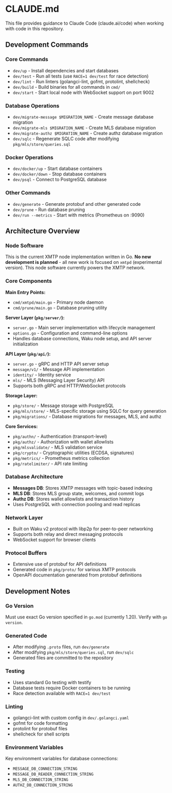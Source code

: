 # CLAUDE.md

This file provides guidance to Claude Code (claude.ai/code) when working with code in this repository.

## Development Commands

### Core Commands
- `dev/up` - Install dependencies and start databases
- `dev/test` - Run all tests (use `RACE=1 dev/test` for race detection)
- `dev/lint` - Run linters (golangci-lint, gofmt, protolint, shellcheck)
- `dev/build` - Build binaries for all commands in `cmd/`
- `dev/start` - Start local node with WebSocket support on port 9002

### Database Operations
- `dev/migrate-message $MIGRATION_NAME` - Create message database migration
- `dev/migrate-mls $MIGRATION_NAME` - Create MLS database migration  
- `dev/migrate-authz $MIGRATION_NAME` - Create authz database migration
- `dev/sqlc` - Regenerate SQLC code after modifying `pkg/mls/store/queries.sql`

### Docker Operations
- `dev/docker/up` - Start database containers
- `dev/docker/down` - Stop database containers
- `dev/psql` - Connect to PostgreSQL database

### Other Commands
- `dev/generate` - Generate protobuf and other generated code
- `dev/prune` - Run database pruning
- `dev/run --metrics` - Start with metrics (Prometheus on :9090)

## Architecture Overview

### Node Software
This is the current XMTP node implementation written in Go. **No new development is planned** - all new work is focused on `xmtpd` (experimental version). This node software currently powers the XMTP network.

### Core Components

**Main Entry Points:**
- `cmd/xmtpd/main.go` - Primary node daemon
- `cmd/prune/main.go` - Database pruning utility

**Server Layer (`pkg/server/`):**
- `server.go` - Main server implementation with lifecycle management
- `options.go` - Configuration and command-line options
- Handles database connections, Waku node setup, and API server initialization

**API Layer (`pkg/api/`):**
- `server.go` - gRPC and HTTP API server setup
- `message/v1/` - Message API implementation
- `identity/` - Identity service
- `mls/` - MLS (Messaging Layer Security) API
- Supports both gRPC and HTTP/WebSocket protocols

**Storage Layer:**
- `pkg/store/` - Message storage with PostgreSQL
- `pkg/mls/store/` - MLS-specific storage using SQLC for query generation
- `pkg/migrations/` - Database migrations for messages, MLS, and authz

**Core Services:**
- `pkg/authn/` - Authentication (transport-level)
- `pkg/authz/` - Authorization with wallet allowlists
- `pkg/mlsvalidate/` - MLS validation service
- `pkg/crypto/` - Cryptographic utilities (ECDSA, signatures)
- `pkg/metrics/` - Prometheus metrics collection
- `pkg/ratelimiter/` - API rate limiting

### Database Architecture
- **Messages DB**: Stores XMTP messages with topic-based indexing
- **MLS DB**: Stores MLS group state, welcomes, and commit logs
- **Authz DB**: Stores wallet allowlists and transaction history
- Uses PostgreSQL with connection pooling and read replicas

### Network Layer
- Built on Waku v2 protocol with libp2p for peer-to-peer networking
- Supports both relay and direct messaging protocols
- WebSocket support for browser clients

### Protocol Buffers
- Extensive use of protobuf for API definitions
- Generated code in `pkg/proto/` for various XMTP protocols
- OpenAPI documentation generated from protobuf definitions

## Development Notes

### Go Version
Must use exact Go version specified in `go.mod` (currently 1.20). Verify with `go version`.

### Generated Code
- After modifying `.proto` files, run `dev/generate`
- After modifying `pkg/mls/store/queries.sql`, run `dev/sqlc`
- Generated files are committed to the repository

### Testing
- Uses standard Go testing with testify
- Database tests require Docker containers to be running
- Race detection available with `RACE=1 dev/test`

### Linting
- golangci-lint with custom config in `dev/.golangci.yaml`
- gofmt for code formatting
- protolint for protobuf files
- shellcheck for shell scripts

### Environment Variables
Key environment variables for database connections:
- `MESSAGE_DB_CONNECTION_STRING`
- `MESSAGE_DB_READER_CONNECTION_STRING`
- `MLS_DB_CONNECTION_STRING`
- `AUTHZ_DB_CONNECTION_STRING`